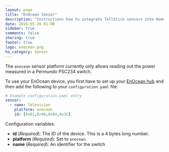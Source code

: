```yaml
---
layout: page
title: "EnOcean Sensor"
description: "Instructions how to integrate TellStick sensors into Home Assistant."
date: 2016-05-26 01:00
sidebar: true
comments: false
sharing: true
footer: true
logo: enocean.png
ha_category: Sensor
---
```



The `enocean` sensor platform currently only allows reading out the power measured in a Permundo PSC234 switch.

To use your EnOcean device, you first have to set up your [EnOcean hub](../enocean) and then add the following to your `configuration.yaml` file:


```yaml
# Example configuration.yaml entry
sensor:
  - name: Television
    platform: enocean
    id: [0x01,0x90,0x84,0x3C]
```

Configuration variables:

- **id** (*Required*): The ID of the device. This is a 4 bytes long number.
- **platform** (*Required*): Set to `enocean`.
- **name** (*Required*): An identifier for the switch
